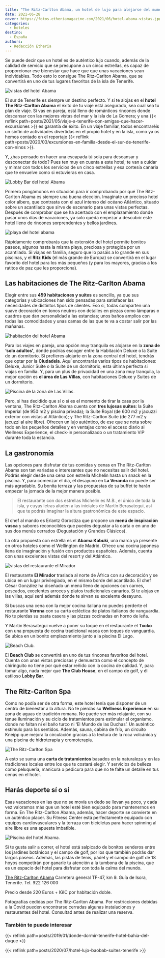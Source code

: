 ```yaml
---
title: "The Ritz-Carlton Abama, un hotel de lujo para alejarse del mundo en Tenerife"
date: 2021-06-28
cover: https://fotos.etheriamagazine.com/2021/06/hotel-abama-vistas.jpg
categories: 
  - hoteles
destino: 
  - España
authors: 
  - Redacción Etheria
---
```


Se puede decir que un hotel es de auténtico lujo cuando, además de la calidad de servicio que se presupone a un cinco estrellas, es capaz de proporcionar ese bienestar que hace que que unas vacaciones sean inolvidables. Todo esto lo consigue The Ritz-Carlton Abama, que se convertirá en uno de tus lugares favoritos de la isla de Tenerife.

![vistas del hotel Abama](https://fotos.etheriamagazine.com/2021/06/hotel-abama-vistas.jpg "The Ritz-Carlton Abama.")

El sur de Tenerife es siempre un destino perfecto. Y si te alojas en el **hotel The 
Ritz-Carlton Abama** el éxito de tu viaje está asegurado, sea cual sea tu plan de viaje. 
Si vas en pareja, está lleno de románticos rincones donde descansar con las mejores 
vistas del mar y la isla de La Gomera; y una {{< reflink 
path=posts/2021/05/viaje-a-tenerife-con-amigas-que-hacer-excursiones >}} es garantía de 
éxito. En un viaje familiar, todos encontraréis un sinfín de actividades divertidas en 
el propio hotel y en la isla, como ya os hemos contado en el reportaje {{< reflink 
path=posts/2020/03/excursiones-en-familia-desde-el-sur-de-tenerife-con-ninos >}}. 

Y, ¿has pensado en hacer una escapada tú sola para descansar y desconectar de todo? Pues 
ten muy en cuenta a este hotel; te van a cuidar y mimar con todos los servicios de un 
cinco estrellas y esa cortesía canaria que te envuelve como si estuvieras en casa. 

![Lobby Bar del hotel Abama](https://fotos.etheriamagazine.com/2021/06/Lobby-Bar-Abama.jpg "Lobby Bar. © Matthew Shaw")

Primero pongámonos en situación para ir comprobando por qué The Ritz-Carlton Abama es 
siempre una buena elección. Imagínate un precioso hotel color albero, que contrasta con 
el azul intenso del océano Atlántico, situado sobre un acantilado que sirve de escenario 
para unas vistas perfectas. Después de comprobar que se ha acertado con el emplazamiento 
donde pasar unos días de vacaciones, ya solo queda empezar a descubrir este hotel lleno 
de rincones sorprendentes y bellos jardines. 

![playa del hotel abama](https://fotos.etheriamagazine.com/2021/06/hotel-abama-playa.jpg "Playa del hotel The Ritz-Carlton Abama. © Matthew Shaw")

Rápidamente comprobarás que la extensión del hotel permite bonitos paseos, algunos hasta 
la misma playa, preciosa y protegida por un acantilado. Si viajas en familia, seguro que 
lo pasáis a lo grande en sus piscinas, y el **Ritz Kids** (el más grande de Europa) se 
convertirá en el lugar favorito del hotel para los más pequeños (y para los mayores, 
gracias a los ratitos de paz que les proporciona). 

## Las habitaciones de The Ritz-Carlton Abama

Elegir entre sus **459 habitaciones y suites** es sencillo, ya que sus categorías y 
ubicaciones han sido pensadas para satisfacer las necesidades de distintos tipos de 
clientes. Eso sí, todas comparten una suave decoración en tonos neutros con detalles en 
piezas como lámparas o cuadros que dan personalidad a las estancias; unos baños amplios 
con todas las comodidades y unas camas de las que te va a costar salir por las mañanas. 

![habitación del hotel Abama](https://fotos.etheriamagazine.com/2021/06/hotel-abama-suite.jpg "Suite de un dormitorio.")

Para los viajes en pareja, una opción muy tranquila es alojarse en la **zona de ‘solo 
adultos’**, donde podrías escoger entre la Habitación Deluxe o la Suite de un 
dormitorio. Si prefieres alojarte en la zona central del hotel, tendrás que optar por la 
**Ciudadela**. Aquí encontrarás varios tipos de habitaciones: Deluxe, Junior Suite o la 
Suite de un dormitorio, esta última perfecta si viajas en familia. Y, para un plus de 
privacidad en una zona muy tranquila, la mejor opción es **el área de Las Villas**, con 
habitaciones Deluxe y Suites de un dormitorio. 

![Piscina de la zona de Las Villas.](https://fotos.etheriamagazine.com/2021/06/hotel-abama-piscina-villas.jpg "Piscina de la zona de Las Villas.")

Pero, si has decidido que sí o sí es el momento de tirar la casa por la ventana, The 
Ritz-Carlton Abama cuenta con **tres lujosas suites**: la Suite Imperial (de 950 m2 y 
piscina privada); la Suite Royal (de 600 m2 y jacuzzi exterior con vistas al Atlántico); 
y The Ritz-Carlton Suite (de 277 m2 y jacuzzi al aire libre). Ofrecen un lujo auténtico, 
de ese que se nota sobre todo en los pequeños detalles y en ventajas como el acceso 
diario al Wellness Experience, el check-in personalizado o un tratamiento VIP durante 
toda la estancia. 

## La gastronomía

Las opciones para disfrutar de tus comidas y cenas en The Ritz-Carlton Abama son tan 
variadas e interesantes que no necesitas salir del hotel. Podrás elegir desde una cena 
con estrella Michelin hasta un snack en la piscina. Y, para comenzar el día, el desayuno 
en **La Veranda** no puede ser más agradable. Su bonita terraza y las propuestas de su 
buffet te harán empezar la jornada de la mejor manera posible. 

> El restaurante con dos estrellas Michelin es M.B., el único de toda la isla, y cuyas 
> letras aluden a las iniciales de Martín Berasategui, así que te podrás imaginar la 
> altura gastronómica de este espacio. 

El chef al mando es Erlantz Gorostiza que propone un **menú de inspiración vasca** y 
sabores reconocibles que puedes degustar a la carta o en uno de sus dos menús cerrados 
(Degustación y Grandes Clásicos). 

La otra propuesta con estrella es el **Abama Kabuki**, una marca ya presente en otros 
hoteles como el Wellington de Madrid. Ofrece una cocina japonesa llena de imaginación y 
fusión con productos españoles. Además, cuenta con unas excelentes vistas del resort y 
del Atlántico. 

![vistas del restaurante el Mirador](https://fotos.etheriamagazine.com/2021/06/Abama-El-Mirador.jpg "Restaurante El Mirador. © Roger Mendez")

El restaurante **El Mirador** traslada al norte de África con su decoración y se ubica 
en un lugar privilegiado, en el mismo borde del acantilado. El chef César González ha 
diseñado un menú lleno de opciones con carnes, pescados, excelentes arroces y platos 
tradicionales canarios. Si te alojas en las villas, aquí será además donde te sirvan su 
excelente desayuno. 

Si buscas una cena con la mejor cocina italiana no puedes perderte el restaurante 
**Verona** con su carta ecléctica de platos italianos de vanguardia. No te pierdas su 
pasta casera y las pizzas cocinadas en horno de leña. 

Y Martín Berasategui vuelve a poner su toque en el restaurante el **Txoko** con una 
propuesta de cocina tradicional vasca con toques de vanguardia. Se ubica en un bonito 
emplazamiento junto a la piscina El Lago. 

![Beach Club.](https://fotos.etheriamagazine.com/2021/06/Abama-Beach-Club.jpg "Beach Club.")

El **Beach Club** se convertirá en uno de tus rincones favoritos del hotel. Cuenta con 
unas vistas preciosas y demuestra como el concepto de chiringuito no tiene por qué estar 
reñido con la cocina de calidad. Y, para tomar algo, nada mejor que **The Club House**, 
en el campo de golf, y él estiloso **Lobby Bar**. 

## The Ritz-Carlton Spa

Como no podía ser de otra forma, este hotel tenía que disponer de un centro de bienestar 
a la altura. No te pierdas su **Wellness Experience** en su zona de aguas de tradición 
romana. No puede ser más relajante, con su tenue iluminación y su ciclo de tratamientos 
para estimular el organismo, donde no faltan ni el baño turco ni ‘El Mundo de las 
Duchas’. Un auténtico estímulo para los sentidos. Además, sauna, cabina de frío, un 
circuito Kneipp que mejora la circulación gracias a la textura de la roca volcánica y 
una piscina de hidroterapia y cromoterapia. 

![The Ritz-Carlton Spa](https://fotos.etheriamagazine.com/2021/06/hotel-abama-spa.jpg "The Ritz-Carlton Spa.")

A esto se suma una **carta de tratamientos** basados en la naturaleza y en las 
tradiciones locales entre los que te costará elegir. Y servicios de belleza como 
peluquería, manicura o pedicura para que no te falte un detalle en tus cenas en el 
hotel. 

## Harás deporte sí o sí

Esas vacaciones en las que no se movía un dedo se llevan ya poco, y cada vez valoramos 
más que un hotel esté bien equipado para mantenernos en forma. En The Ritz-Carlton 
Abama, además, hacer deporte se convierte en un auténtico placer. Su Fitness Center está 
perfectamente equipado con equipos cardiovasculares y la terraza con bicicletas para 
hacer spinning al aire libre es una apuesta imbatible. 

![Piscina del hotel Abama.](https://fotos.etheriamagazine.com/2021/06/hotel-abama-piscina.jpg "Piscina del hotel Abama.")

Si te gusta salir a correr, el hotel está salpicado de bonitos senderos entre los 
jardines botánicos y el campo de golf, por los que también podrás dar largos paseos. 
Además, las pistas de tenis, pádel y el campo de golf de 18 hoyos competirán por ganarle 
tu atención a la tumbona de la piscina, que es un espacio del hotel para disfrutar con 
toda la calma del mundo. 

[The Ritz-Carlton Abama](https://www.ritzcarlton.com/es/hotels/spain/abama) Carretera 
general TF-47, km 9. Guía de Isora, Tenerife. Tel. 922 126 000 

Precio desde 220 Euros + IGIC por habitación doble. 

Fotografías cedidas por The Ritz-Carlton Abama. Por restricciones debidas a la Covid 
pueden encontrarse cerradas algunas instalaciones y restaurantes del hotel. Consultad 
antes de realizar una reserva. 

### También te puede interesar

{{< reflink path=posts/2019/01/donde-dormir-tenerife-hotel-bahia-del-duque >}} 

{{< reflink path=posts/2020/07/hotel-lujo-baobab-suites-tenerife >}}
